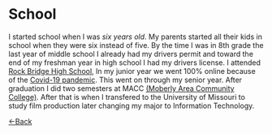 # School

I started school when I was *six years old*. My parents started all their kids in school when they were six instead of five.
By the time I was in 8th grade the last year of middle school I already had my drivers permit and toward the end of my freshman year
in high school I had my drivers license. I attended [Rock Bridge High School](https://www.cpsk12.org/RBHS), In my junior year we went 100% online because of the [Covid-19 pandemic](https://www.who.int/health-topics/coronavirus#tab=tab_1).
This went on through my senior year. After graduation I did two semesters at MACC [(Moberly Area Community College)](https://www.macc.edu/). 
After that is when I transfered to the University of Missouri to study film production later changing my major to Information Technology.

[<-Back](./README.md)
